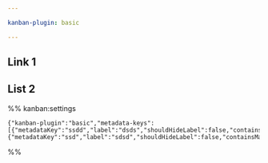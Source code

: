 ```yaml
---

kanban-plugin: basic

---
```


## Link 1



## List 2





%% kanban:settings
```
{"kanban-plugin":"basic","metadata-keys":[{"metadataKey":"ssdd","label":"dsds","shouldHideLabel":false,"containsMarkdown":false},{"metadataKey":"ssd","label":"sdsd","shouldHideLabel":false,"containsMarkdown":false}]}
```
%%